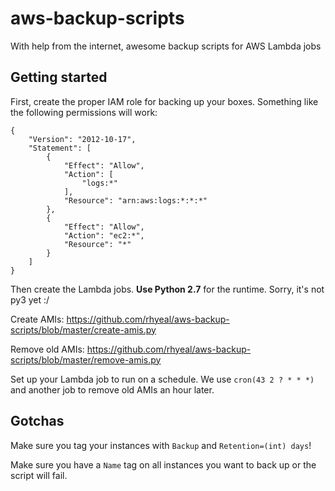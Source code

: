 # aws-backup-scripts
With help from the internet, awesome backup scripts for AWS Lambda jobs

## Getting started

First, create the proper IAM role for backing up your boxes. Something like the following permissions will work:

```
{
    "Version": "2012-10-17",
    "Statement": [
        {
            "Effect": "Allow",
            "Action": [
                "logs:*"
            ],
            "Resource": "arn:aws:logs:*:*:*"
        },
        {
            "Effect": "Allow",
            "Action": "ec2:*",
            "Resource": "*"
        }
    ]
}
```

Then create the Lambda jobs. **Use Python 2.7** for the runtime. Sorry, it's not py3 yet :/

Create AMIs: https://github.com/rhyeal/aws-backup-scripts/blob/master/create-amis.py

Remove old AMIs: https://github.com/rhyeal/aws-backup-scripts/blob/master/remove-amis.py

Set up your Lambda job to run on a schedule. We use `cron(43 2 ? * * *)` and another job to remove old AMIs an hour later.

## Gotchas

Make sure you tag your instances with `Backup` and `Retention=(int) days`!

Make sure you have a `Name` tag on all instances you want to back up or the script will fail.
